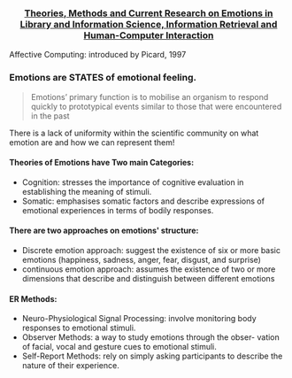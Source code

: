 <h3 align="center"><a href="https://amrmkayid.github.io/ResearchPapers/Affective%20Computing/Emotion%20Theory/lopatovska_arapakis_2011_theories.pdf">Theories, Methods and Current Research on Emotions in Library and Information Science, Information Retrieval and Human-Computer Interaction</a></h3>


Affective Computing: introduced by Picard, 1997

### Emotions are STATES of emotional feeling.

> Emotions’ primary function is to mobilise an organism to respond quickly to prototypical events similar to those that were encountered in the past

There is a lack of uniformity within the scientific community on what emotion are and how we can represent them!

#### Theories of Emotions have Two main Categories:
- Cognition: stresses the importance of cognitive evaluation in establishing the meaning of stimuli.
- Somatic: emphasises somatic factors and describe expressions of emotional experiences in terms of bodily responses.


#### There are two approaches on emotions' structure:
- Discrete emotion approach: suggest the existence of six or more basic emotions (happiness, sadness, anger, fear, disgust, and surprise)
- continuous emotion approach:  assumes the existence of two or more dimensions that describe and distinguish between different emotions


#### ER Methods:
- Neuro-Physiological Signal Processing: involve monitoring body responses to emotional stimuli.
- Observer Methods: a way to study emotions through the obser- vation of facial, vocal and gesture cues to emotional stimuli.
- Self-Report Methods: rely on simply asking participants to describe the nature of their experience.
